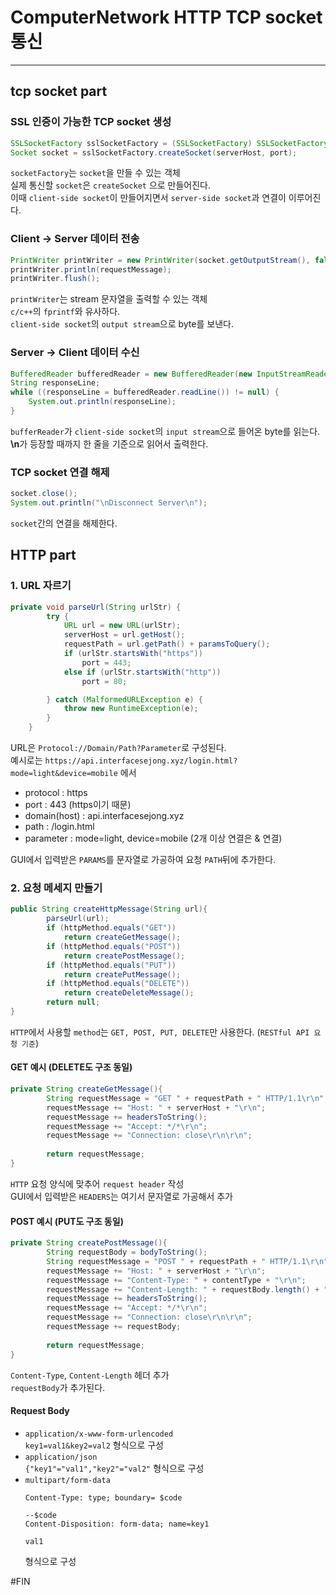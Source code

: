 # ComputerNetwork HTTP TCP socket 통신
* * *

## tcp socket part

### SSL 인증이 가능한 TCP socket 생성
```java
SSLSocketFactory sslSocketFactory = (SSLSocketFactory) SSLSocketFactory.getDefault();
Socket socket = sslSocketFactory.createSocket(serverHost, port);
```
`socketFactory`는 `socket`을 만들 수 있는 객체   
실제 통신할 `socket`은 `createSocket` 으로 만들어진다.   
이때 `client-side socket`이 만들어지면서 `server-side socket`과 연결이 이루어진다.   

### Client -> Server 데이터 전송
```java
PrintWriter printWriter = new PrintWriter(socket.getOutputStream(), false);
printWriter.println(requestMessage);
printWriter.flush();
```
`printWriter`는 stream 문자열을 출력할 수 있는 객체   
`c/c++`의 `fprintf`와 유사하다.   
`client-side socket`의 `output stream`으로 byte를 보낸다.   

### Server -> Client 데이터 수신
```java
BufferedReader bufferedReader = new BufferedReader(new InputStreamReader(socket.getInputStream()));
String responseLine;
while ((responseLine = bufferedReader.readLine()) != null) {
    System.out.println(responseLine);
}
```
`bufferReader`가 `client-side socket`의 `input stream`으로 들어온 byte를 읽는다.   
**\n**가 등장할 때까지 한 줄을 기준으로 읽어서 출력한다.

### TCP socket 연결 해제
```java
socket.close();
System.out.println("\nDisconnect Server\n");
```

`socket`간의 연결을 해제한다.

## HTTP part

### 1. URL 자르기
```java
private void parseUrl(String urlStr) {
        try {
            URL url = new URL(urlStr);
            serverHost = url.getHost();
            requestPath = url.getPath() + paramsToQuery();
            if (urlStr.startsWith("https"))
                port = 443;
            else if (urlStr.startsWith("http"))
                port = 80;

        } catch (MalformedURLException e) {
            throw new RuntimeException(e);
        }
    }
```
URL은 `Protocol://Domain/Path?Parameter`로 구성된다.   
예시로는 `https://api.interfacesejong.xyz/login.html?mode=light&device=mobile` 에서
- protocol : https
- port : 443 (https이기 때문)
- domain(host) : api.interfacesejong.xyz
- path : /login.html
- parameter : mode=light, device=mobile (2개 이상 연결은 & 연결)

GUI에서 입력받은 `PARAMS`를 문자열로 가공하여 요청 `PATH`뒤에 추가한다.   
   

### 2. 요청 메세지 만들기
```java
public String createHttpMessage(String url){
        parseUrl(url);
        if (httpMethod.equals("GET"))
            return createGetMessage();
        if (httpMethod.equals("POST"))
            return createPostMessage();
        if (httpMethod.equals("PUT"))
            return createPutMessage();
        if (httpMethod.equals("DELETE"))
            return createDeleteMessage();
        return null;
}
```
`HTTP`에서 사용할 `method`는 `GET, POST, PUT, DELETE`만 사용한다. (`RESTful API 요청 기준`)   


#### GET 예시 (DELETE도 구조 동일)
```java
private String createGetMessage(){
        String requestMessage = "GET " + requestPath + " HTTP/1.1\r\n";
        requestMessage += "Host: " + serverHost + "\r\n";
        requestMessage += headersToString();
        requestMessage += "Accept: */*\r\n";
        requestMessage += "Connection: close\r\n\r\n";
        
        return requestMessage;
}
```
`HTTP` 요청 양식에 맞추어 `request header` 작성  
GUI에서 입력받은 `HEADERS`는 여기서 문자열로 가공해서 추가

#### POST 예시 (PUT도 구조 동일)
```java
private String createPostMessage(){
        String requestBody = bodyToString();
        String requestMessage = "POST " + requestPath + " HTTP/1.1\r\n";
        requestMessage += "Host: " + serverHost + "\r\n";
        requestMessage += "Content-Type: " + contentType + "\r\n";
        requestMessage += "Content-Length: " + requestBody.length() + "\r\n";
        requestMessage += headersToString();
        requestMessage += "Accept: */*\r\n";
        requestMessage += "Connection: close\r\n\r\n";
        requestMessage += requestBody;
        
        return requestMessage;
}
```

`Content-Type`, `Content-Length` 헤더 추가   
`requestBody`가 추가된다.   

#### Request Body

- `application/x-www-form-urlencoded`   
    `key1=val1&key2=val2` 형식으로 구성
- `application/json`   
    `{"key1"="val1","key2"="val2"` 형식으로 구성
- `multipart/form-data`   
    ```shell
  Content-Type: type; boundary= $code
  
  --$code
  Content-Disposition: form-data; name=key1
  
  val1
  ```
  형식으로 구성   

#FIN